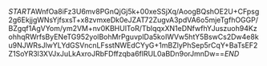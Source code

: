 $START$AWnfOa8iFz3U6mv8PGnQjGj5k+00xeSSjXq/AoogBQshOE2U+CFpsg2g6EkjjgWNsYjfsxsT+x8zvmxeDk0eJZAT72ZugvA3pdVA6o5mjeTgfhOGGP/BZgqf1AgVYom/ym2VM+nv0KBHUlToR/TblqqxXN1eDNfwfhYJuszuoh94KzohhqRWrfsByENeTG952yolBohMrPguvpIDa5koIWVw5htY5BswCs2Dw4e8ku9NJWRsJlwYLYdGSVncnLFsstNWEdCYyG+1mBZlyPhSep5rCqY+BaTsEF2Z1SoYR3l3XVJxJuLkAxroJRbFDffzqba6flRUL0aBDn9orJmnDw==$END$